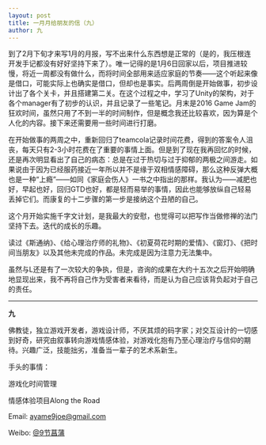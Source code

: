 ```yaml
---
layout: post
title: 一月月给朋友的信（九）
author: 九
---
```

到了2月下旬才来写1月的月报，写不出来什么东西想是正常的（是的，我压根连开发手记都没有好好坚持下来了）。唯一记得的是1月6日回家以后，项目推进较慢，将近一周都没有做什么，而将时间全部用来适应家庭的节奏——这个听起来像是借口，可能实际上也确实是借口，但却也是事实。后两周倒是开始做事，初步设计出了各个关卡，并且搭建第二关。在这个过程之中，学习了Unity的架构，对于各个manager有了初步的认识，并且记录了一些笔记。月末是2016 Game Jam的狂欢时间，虽然只用了不到一半的时间制作，但是概念我还比较喜欢，因为算是个人化的内容。接下来还需要用一些时间进行打磨。

在开始做事的两周之中，重新回归了teamcola记录时间花费，得到的答案令人沮丧，每天只有2-3小时花费在了重要的事情上面。但是到了现在我再回忆的时候，还是再次明显看出了自己的病态：总是在过于热切与过于抑郁的两极之间游走。如果说由于因为已经服药接近一年所以并不是缘于双相情感障碍，那么这种反弹大概也是一种“上瘾”——如同《家庭会伤人》一书之中指出的那样。我认为——减肥也好，早起也好，回归GTD也好，都是轻而易举的事情，因此也能够放纵自己轻易丢掉它们。而康复的十二步骤的第一步是接纳这个丑陋的自己。

这个月开始实施千字文计划，是我最大的安慰，也觉得可以把写作当做修禅的法门坚持下去。迭代的成长的乐趣。

读过《斯通纳》、《给心理治疗师的礼物》、《初夏荷花时期的爱情》、《窗灯》、《把时间当朋友》以及其他未完成的作品。未完成是因为注意力无法集中。

虽然与L还是有了一次较大的争执，但是，咨询的成果在大约十五次之后开始明确地显现出来，我不再将自己作为受害者来看待，而是认为自己应该背负起对于自己的责任。

---

**九**

佛教徒，独立游戏开发者，游戏设计师，不厌其烦的码字家；对交互设计的一切感到好奇，研究由叙事转向游戏情感体验，对游戏化抱有乃至心理治疗与信仰的期待。兴趣广泛，技能拙劣，准备当一辈子的艺术系新生。

手头的事情：

游戏化时间管理

情感体验项目Along the Road

Email: [ayame9joe@gmail.com](ayame9joe@gmail.com "ayame9joe@gmail.com")

Weibo: [@9节菖蒲](http://weibo.com/ayame9joe/ "@9节菖蒲")